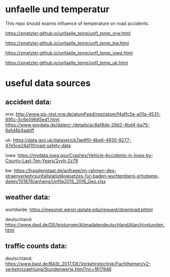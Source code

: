 # unfaelle und temperatur
This repo should examis influence of temperature on road accidents.


https://smetzler.github.io/unfaelle_temp/unfl_temp_nrw.html


https://smetzler.github.io/unfaelle_temp/unfl_temp_bw.html


https://smetzler.github.io/unfaelle_temp/unfl_temp_iowa.html


https://smetzler.github.io/unfaelle_temp/unfl_temp_uk.html



# useful data sources


## accident data:

nrw:
http://www.gis-rest.nrw.de/atomFeed/rest/atom/f4affc5e-a01a-4531-895c-5c6e59685ed1.html
https://www.govdata.de/daten/-/details/ac8a18de-29d2-4bd4-ba75-6a1d4b4aabff

uk:
https://data.gov.uk/dataset/cb7ae6f0-4be6-4935-9277-47e5ce24a11f/road-safety-data

iowa:
https://mydata.iowa.gov/Crashes/Vehicle-Accidents-in-Iowa-by-County-Last-Ten-Years/2vyh-2z78

bw:
https://fragdenstaat.de/anfrage/im-rahmen-des-straenverkehrsunfallstatistikgesetzes-fur-baden-wurttemberg-erhobene-daten/101876/anhang/Unflle2015_2016_Geo.xlsx


## weather data:
worldwide:
https://mesonet.agron.iastate.edu/request/download.phtml

deutschland:
https://www.dwd.de/DE/leistungen/klimadatendeutschland/klarchivstunden.html



## traffic counts data:
deutschland:
https://www.bast.de/BASt_2017/DE/Verkehrstechnik/Fachthemen/v2-verkehrszaehlung/Stundenwerte.html?nn=1817946
